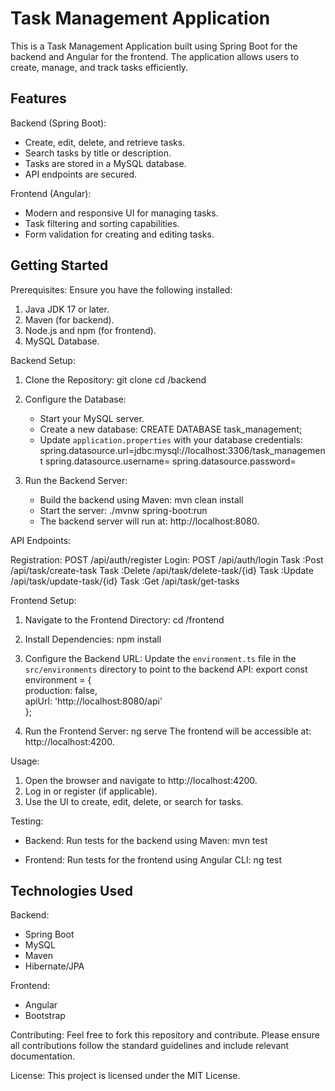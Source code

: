 
Task Management Application
===========================

This is a Task Management Application built using Spring Boot for the backend and Angular for the frontend. 
The application allows users to create, manage, and track tasks efficiently.

Features
--------
Backend (Spring Boot):
- Create, edit, delete, and retrieve tasks.
- Search tasks by title or description.
- Tasks are stored in a MySQL database.
- API endpoints are secured.

Frontend (Angular):
- Modern and responsive UI for managing tasks.
- Task filtering and sorting capabilities.
- Form validation for creating and editing tasks.

Getting Started
---------------

Prerequisites:
Ensure you have the following installed:
1. Java JDK 17 or later.
2. Maven (for backend).
3. Node.js and npm (for frontend).
4. MySQL Database.

Backend Setup:
1. Clone the Repository:
   git clone <repository-url>
   cd <project-directory>/backend

2. Configure the Database:
   - Start your MySQL server.
   - Create a new database:
     CREATE DATABASE task_management;
   - Update `application.properties` with your database credentials:
     spring.datasource.url=jdbc:mysql://localhost:3306/task_management
     spring.datasource.username=<your-username>
     spring.datasource.password=<your-password>

3. Run the Backend Server:
   - Build the backend using Maven:
     mvn clean install
   - Start the server:
     ./mvnw spring-boot:run
   - The backend server will run at: http://localhost:8080.

API Endpoints:

   Registration: POST /api/auth/register
   Login: POST /api/auth/login
   Task :Post /api/task/create-task
   Task :Delete /api/task/delete-task/{id}
   Task :Update /api/task/update-task/{id}
   Task :Get /api/task/get-tasks

Frontend Setup:
1. Navigate to the Frontend Directory:
   cd <project-directory>/frontend

2. Install Dependencies:
   npm install

3. Configure the Backend URL:
   Update the `environment.ts` file in the `src/environments` directory to point to the backend API:
   export const environment = {  
     production: false,  
     apiUrl: 'http://localhost:8080/api'  
   };

4. Run the Frontend Server:
   ng serve
   The frontend will be accessible at: http://localhost:4200.

Usage:
1. Open the browser and navigate to http://localhost:4200.
2. Log in or register (if applicable).
3. Use the UI to create, edit, delete, or search for tasks.

Testing:
- Backend:
  Run tests for the backend using Maven:
  mvn test

- Frontend:
  Run tests for the frontend using Angular CLI:
  ng test

Technologies Used
-----------------
Backend:
- Spring Boot
- MySQL
- Maven
- Hibernate/JPA

Frontend:
- Angular
- Bootstrap

Contributing:
Feel free to fork this repository and contribute. Please ensure all contributions follow the standard guidelines and include relevant documentation.

License:
This project is licensed under the MIT License.
